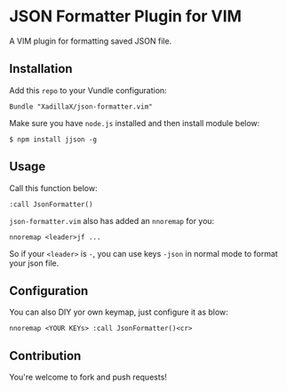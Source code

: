 # JSON Formatter Plugin for VIM

A VIM plugin for formatting saved JSON file.

## Installation

Add this `repo` to your Vundle configuration:

```VIML
Bundle "XadillaX/json-formatter.vim"
```

Make sure you have `node.js` installed and then install module below:

```shell
$ npm install jjson -g
```

## Usage

Call this function below:

```VIML
:call JsonFormatter()
```

`json-formatter.vim` also has added an `nnoremap` for you:

```VIML
nnoremap <leader>jf ...
```

So if your `<leader>` is `-`, you can use keys `-json` in normal mode to format
your json file.

## Configuration

You can also DIY yor own keymap, just configure it as blow:

```VIML
nnoremap <YOUR KEYs> :call JsonFormatter()<cr>
```

## Contribution

You're welcome to fork and push requests!

